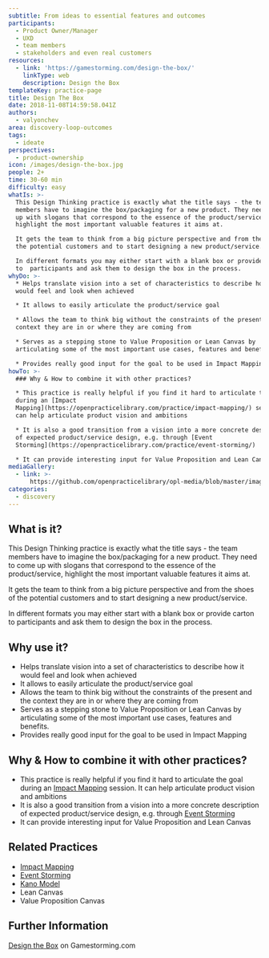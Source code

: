 ```yaml
---
subtitle: From ideas to essential features and outcomes
participants:
  - Product Owner/Manager
  - UXD
  - team members
  - stakeholders and even real customers
resources:
  - link: 'https://gamestorming.com/design-the-box/'
    linkType: web
    description: Design the Box
templateKey: practice-page
title: Design The Box
date: 2018-11-08T14:59:58.041Z
authors:
  - valyonchev
area: discovery-loop-outcomes
tags:
  - ideate
perspectives:
  - product-ownership
icon: /images/design-the-box.jpg
people: 2+
time: 30-60 min
difficulty: easy
whatIs: >-
  This Design Thinking practice is exactly what the title says - the team
  members have to imagine the box/packaging for a new product. They need to come
  up with slogans that correspond to the essence of the product/service,
  highlight the most important valuable features it aims at.

  It gets the team to think from a big picture perspective and from the shoes of
  the potential customers and to start designing a new product/service.

  In different formats you may either start with a blank box or provide carton
  to  participants and ask them to design the box in the process.
whyDo: >-
  * Helps translate vision into a set of characteristics to describe how it
  would feel and look when achieved

  * It allows to easily articulate the product/service goal

  * Allows the team to think big without the constraints of the present and the
  context they are in or where they are coming from

  * Serves as a stepping stone to Value Proposition or Lean Canvas by
  articulating some of the most important use cases, features and benefits.

  * Provides really good input for the goal to be used in Impact Mapping
howTo: >-
  ### Why & How to combine it with other practices?

  * This practice is really helpful if you find it hard to articulate the goal
  during an [Impact
  Mapping](https://openpracticelibrary.com/practice/impact-mapping/) session. It
  can help articulate product vision and ambitions

  * It is also a good transition from a vision into a more concrete description
  of expected product/service design, e.g. through [Event
  Storming](https://openpracticelibrary.com/practice/event-storming/)

  * It can provide interesting input for Value Proposition and Lean Canvas
mediaGallery:
  - link: >-
      https://github.com/openpracticelibrary/opl-media/blob/master/images/design-the-box-300x195-1.jpg?raw=true
categories: 
  - discovery
---
```

## What is it?

This Design Thinking practice is exactly what the title says - the team members have to imagine the box/packaging for a new product. They need to come up with slogans that correspond to the essence of the product/service, highlight the most important valuable features it aims at.

It gets the team to think from a big picture perspective and from the shoes of the potential customers and to start designing a new product/service.

In different formats you may either start with a blank box or provide carton to  participants and ask them to design the box in the process.

## Why use it?

* Helps translate vision into a set of characteristics to describe how it would feel and look when achieved
* It allows to easily articulate the product/service goal
* Allows the team to think big without the constraints of the present and the context they are in or where they are coming from
* Serves as a stepping stone to Value Proposition or Lean Canvas by articulating some of the most important use cases, features and benefits.
* Provides really good input for the goal to be used in Impact Mapping

## Why & How to combine it with other practices?

* This practice is really helpful if you find it hard to articulate the goal during an [Impact Mapping](https://openpracticelibrary.com/practice/impact-mapping/) session. It can help articulate product vision and ambitions
* It is also a good transition from a vision into a more concrete description of expected product/service design, e.g. through [Event Storming](https://openpracticelibrary.com/practice/event-storming/)
* It can provide interesting input for Value Proposition and Lean Canvas

## Related Practices

* [Impact Mapping](https://openpracticelibrary.com/practice/impact-mapping/)
* [Event Storming](https://openpracticelibrary.com/practice/event-storming/)
* [Kano Model ](https://openpracticelibrary.com/practice/kano-model/)
* Lean Canvas
* Value Proposition Canvas

## Further Information

[Design the Box](https://gamestorming.com/design-the-box/) on Gamestorming.com

